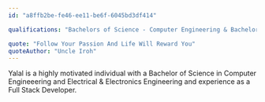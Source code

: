 ```yaml
---
id: "a8ffb2be-fe46-ee11-be6f-6045bd3df414"

qualifications: "Bachelors of Science - Computer Engineering & Bachelors of Science - Electrical and Electronics Engineering"

quote: "Follow Your Passion And Life Will Reward You"
quoteAuthor: "Uncle Iroh"
---
```


Yalal is a highly motivated individual with a Bachelor of Science in Computer Engineeering and Electrical & Electronics Engineering and experience as a Full Stack Developer.

